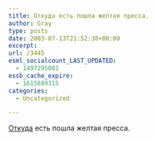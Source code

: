 ```yaml
---
title: Откуда есть пошла желтая пресса.
author: Gray
type: posts
date: 2003-07-13T21:52:38+00:00
excerpt:
url: /3445
esml_socialcount_LAST_UPDATED:
  - 1497295081
essb_cache_expire:
  - 1615689315
categories:
  - Uncategorized

---
```








<a href="http://forum.exler.ru/vb/showthread.php?postid=1559929#post1559929" target="_blank">Откуда</a> есть пошла желтая пресса.